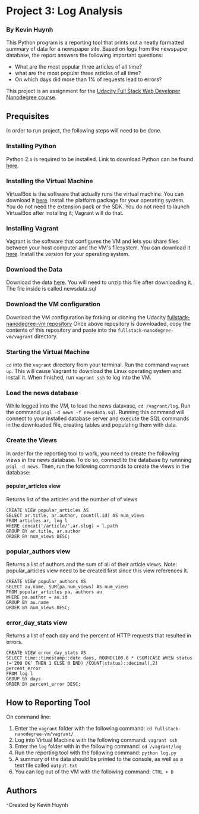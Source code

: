 # Project 3: Log Analysis
### By Kevin Huynh
This Python program is a reporting tool that prints out a neatly formatted summary of data for a newspaper site. Based on logs from the newspaper database, the report answers the following important questions:
- What are the most popular three articles of all time?
- what are the most popular three articles of all time?
- On which days did more than 1% of requests lead to errors?

This project is an assignment for the [Udacity Full Stack Web Developer Nanodegree course](https://www.udacity.com/course/full-stack-web-developer-nanodegree--nd004). 

## Prequisites
In order to run project, the following steps will need to be done.
### Installing Python
Python 2.x is required to be installed. Link to download Python can be found [here](https://www.python.org/downloads/).
### Installing the Virtual Machine
VirtualBox is the software that actually runs the virtual machine. You can download it [here](https://www.virtualbox.org/wiki/Download_Old_Builds_5_1). Install the platform package for your operating system. You do not need the extension pack or the SDK. You do not need to launch VirtualBox after installing it; Vagrant will do that.
### Installing Vagrant
Vagrant is the software that configures the VM and lets you share files between your host computer and the VM's filesystem. You can download it [here](https://www.vagrantup.com/downloads.html). Install the version for your operating system.
### Download the Data
Download the data [here](https://d17h27t6h515a5.cloudfront.net/topher/2016/August/57b5f748_newsdata/newsdata.zip). You will need to unzip this file after downloading it. The file inside is called newsdata.sql
### Download the VM configuration
Download the VM configuration by forking or cloning the Udacity [fullstack-nanodegree-vm repository](https://github.com/udacity/fullstack-nanodegree-vm)
Once above repository is downloaded, copy the contents of this repository and paste into
the ```fullstack-nanodegree-vm/vagrant``` directory. 
### Starting the Virtual Machine
```cd``` into the ```vagrant``` directory from your terminal. Run the command ```vagrant up```. This will cause Vagrant to download the Linux operating system and install it. When finished, run ```vagrant ssh``` to log into the VM. 
### Load the news database
While logged into the VM, to load the news datavase, ```cd /vagrant/log```. Run the command ```psql -d news -f newsdata.sql```. Running this command will connect to your installed database server and execute the SQL commands in the downloaded file, creating tables and populating them with data.

### Create the Views
In order for the reporting tool to work, you need to create the following views in the news database. To do so, connect to the database by runnning ```psql -d news```.  Then, run the following commands to create the views in the database:
#### popular_articles view
Returns list of the articles and the number of of views 
```
CREATE VIEW popular_articles AS
SELECT ar.title, ar.author, count(l.id) AS num_views
FROM articles ar, log l
WHERE concat('/article/',ar.slug) = l.path
GROUP BY ar.title, ar.author
ORDER BY num_views DESC;
```
### popular_authors view
Returns a list of authors and the sum of all of their article views. Note: popular_articles view need to be created first since this view references it.
```
CREATE VIEW popular_authors AS
SELECT au.name, SUM(pa.num_views) AS num_views
FROM popular_articles pa, authors au
WHERE pa.author = au.id
GROUP BY au.name
ORDER BY num_views DESC;
```
### error_day_stats view
Returns a list of each day and the percent of HTTP requests that resulted in errors.
```
CREATE VIEW error_day_stats AS
SELECT time::timestamp::date days, ROUND(100.0 * (SUM(CASE WHEN status !='200 OK' THEN 1 ELSE 0 END) /COUNT(status)::decimal),2) percent_error
FROM log l
GROUP BY days
ORDER BY percent_error DESC;
```
## How to Reporting Tool
On command line:
1. Enter the ```vagrant``` folder with the following command: ```cd fullstack-nanodegree-vm/vagrant/```
2. Log into Virtual Machine with the following command: ```vagrant ssh```
2. Enter the ```log``` folder with in the following command:  ```cd /vagrant/log```
3. Run the reporting tool with the following command: ```python log.py```
4. A summary of the data should be printed to the console, as well as a text file called ```output.txt```
5. You can log out of the VM with the following command: ```CTRL + D```

## Authors
-Created by Kevin Huynh